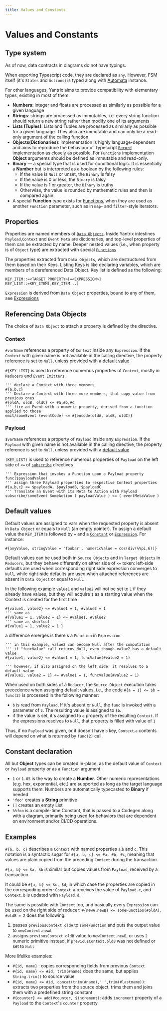 ```yaml
---
title: Values and Constants
---
```


# Values and Constants

## Type system

As of now, data contracts in diagrams do not have typings.

When exporting Typescript code, they are declared as `any`. However, FSM itself (it's `States` and `Actions`) is typed
along with [Automata](../API-reference/automata/) instance.

For other languages, Yantrix aims to provide compatibility with elementary types, existing in most of them:

-   **Numbers**: integer and floats are processed as similarly as possible for a given language
-   **Strings**: strings are processed as immutables, i.e. every string function should return a new string rather than
    modify one of its arguments
-   **Lists (Tuples)**: Lists and Tuples are processed as similarly as possible for a given language. They also are
    immutable and can only be a read-only argument of the calling function
-   **Objects(Dictionaries)**: implementation is highly language-dependent and aims to reproduce the behaviour of
    Typescript [`Record`](../API-reference/automata/interfaces/IAutomata.html) implementation as closely as possible.
    For `Functions` implementation **Object** arguments should be defined as immutable and read-only.
-   **Binary** &mdash; a special type that is used for conditional logic. It is essentially a **Number** but is interpreted
    as a boolean by the following rules:
    -   If the value is `Null` or unset, the `Binary` is falsy
    -   If the value is 0 or less, the `Binary` is falsy
    -   If the value is 1 or greater, the `Binary` is truthy
    -   Otherwise, the value is rounded by mathematic rules and then is compared again
-   A special **Function** type exists for [Functions](140_functions.html), when they are used as another `Function` parameter, such as in `map`- and `filter`-style iterators.

## Properties

Properties are named members of [`Data Objects`](100_data_objects.html). Inside Yantrix intestines `Payload`,`Context`
and `Event Meta` are dictionaries, and top-level properties of them can be extracted by name. Deeper nested values (i.e., when property is of `Object` type) are extracted with special [`Functions`](140_functions.html)

The properties extracted from `Data Objects`, which are destructured from them based on their Keys. Listing Keys is like
declaring variables, which are members of a dereferenced Data Object.
Key list is defined as the following:

```
KEY_ITEM::=<TARGET_PROPERTY>[=<EXPRESSION>]
KEY_LIST::=KEY_ITEM[,KEY_ITEM...]
```

`Expression` is derived from `Data Object` properties, bound to any of them, see [Expressions](130_expressions.html)

## Referencing Data Objects

The choice of `Data Object` to attach a property is defined by the directive.

### Context

`#varName` references a property of `Context` inside any `Expression`. If the `Context` with given name is not available
in the calling
directive, the property reference is set to `Null`, unless provided with a [default value](#default-values)

`#{KEY_LIST}` is used to reference numerous properties of `Context`, mostly in [`Reducers`](110_reducers.html)
and [`Event Emitters`](220_emit.html).

```
''' declare a Context with three members
#{a,b,c}
''' Declare a Context with three more members, that copy value from previous ones
#{oldA, oldB, oldC} <= #a,#b,#c
''' fire an Event with a numeric property, derived from a function applied to those
emit/someEvent (eventCode) <= #{encode(oldA, oldB, oldC)}
```

### Payload

`$varName` references a property of `Payload` inside any `Expression`. If the `Payload` with given name is not available
in the calling
directive, the property reference is set to `Null`, unless provided with a [default value](#default-values)

`(KEY_LIST)` is used to reference numerous properties of `Payload` on the left side of `<=`
of [`subscribe`](210_subscribe.html) directives

```
''' Expression that invokes a Function upon a Payload property
func($payloadValue)
''' assign three Payload properties to respective Context properties
#{a,b,c} <= $payloadA, $payloadB, $payloadC
''' Translate an Event with its Meta to Action with Payload
subscribe/someEvent SomeAction ( payloadValue ) <= ( eventMetaValue )
```

## Default values

Default values are assigned to vars when the requested property is absent in `Data Object` or equals to `Null` (an empty pointer). To assign a default value
the `KEY_ITEM` is followed by `=` and a [`Constant`](constants.html) or [`Expression`](expressions.html). For instance:

```
#{anyValue, stringValue = 'foobar', numericValue = cos(div(%%pi,6))}
```

Default values can be used both in `Source Objects` and in `Target Objects` in `Reducers`, but they behave differently on either side of `<=` token: left-side defaults are used when corresponding right side expression converges to `Null`, while right-side defaults are used when attached references are absent in `Data Object` or equal to `Null`.

In the following example `value1` and `value2` will not be set to `1` if they already have values, but they will acquire `1` as a starting value when the Context is created for the first time

```
#{value1, value2} <= #value1 = 1, #value2 = 1
''' same as
#{value1 = 1, value2 = 1} <= #value1, #value2
''' same as shortcut
#{value1 = 1, value2 = 1 }
```

a difference emerges is there's a `Function` in `Expression`:

```
''' in this example, value2 can become Null after the computation
''' if "funcValue" call returns Null, even though value2 has a default value
#{value1, value2} <= #value1 = 1, funcValue(#value2 = 1)

''' however, if also assigned on the left side, it resolves to a default value
#{value1, value2 = 1} <= #value1 = 1, funcValue(#value2 = 1)
```

When used on both sides of a `Reducer`, the `Source Object` execution takes precedence when assigning default values, i.e., the
code `#{a = 1} <= $b = func(2)` is processed in the following manner:

-   `b` is read from `Payload`. If it's absent or `Null`, the `func` is invoked with a parameter of `2`. The resulting value is assigned to `$b`.
-   if the value is set, it's assigned to `a` property of the resulting `Context`. If the expressions resolves to `Null`, that property is filled with value of `1`

Thus, if no `Payload` was given, or it doesn't have `b` key, `Context`.`a` contents will depend on what is returned by `func(2)` call.

## Constant declaration

All but **Object** types can be created in-place, as the default value of `Context` or `Payload` property or as
a `Function` argument

-   `1` or `1.05` is the way to create a **Number**. Other numeric representations (e.g. hex, exponential, etc.) are
    supported
    as long as the target language supports them. Numbers are automatically typecasted to **Binary** if needed
-   `'foo'` creates a **String** primitive
-   `[]` creates an empty List
-   `%%foo` is a compile-time Constant, that is passed to a Codegen along with a diagram, primarily being used for behaviors that are dependent on environment and/or CI/CD operations.

## Examples

`#{a, b, c}` describes a `Context` with named properties `a`,`b` and `c`. This notation is a syntactic sugar
for `#{a, b, c} <= #a, #b, #c`, meaning that values are plain copied from the preceding `Context` during the transaction

`#{a, b} <= $a, $b` is similar but copies values from `Payload`, received by a transaction.

It could be `#{a, b} <= $c, $d`, in which case the properties are
copied in the correspoding order: `Context.a` receives the value of `Payload.c`, and `Context.b` is updated
with `Payload.d`.

The same is possible with `Context` too, and basically every `Expression` can be used on the right side of reducer: `#{newA,newB} <= someFunction(#oldA), #oldB = 2` does the following:

1. passes `previousContext.oldA` to `someFunction` and puts the output value to `newContext.newA`
2. assigns `previousContext.oldB` value to `newContext.newB`, or uses `2` numeric primitive instead,
   if `previousContext.oldB` was not defined or set to `Null`

More lifelike examples:

-   `#{id, name}` : copies corresponding fields from previous `Context`
-   `#{id, name} <= #id, trim(#name)` does the same, but applies `String.trim()` to source value
-   `#{id, name} <= #id, concat(trim(#name),' ',trim(#lastname))`: extracts two properties from the source object, trims
    them and joins them with a predefined string constant
-   `#{counter} <= add(#counter, $increment)`: adds `increment` property of a `Payload` to the `Context`'s `counter`
    property
